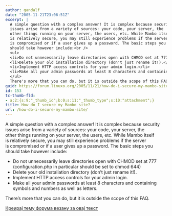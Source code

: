 ```yaml
---
author: gandalf
date: "2005-11-21T23:06:51Z"
excerpt: |
  A simple question with a complex answer! It is complex because security
  issues arise from a variety of sources: your code, your server, the
  other things running on your server, the users, etc. While Mambo itself
  is relatively secure, you may still experience problems if the server
  is compromised or if a user gives up a password. The basic steps you
  should take however include:<br />
  <ul>
  <li>Do not unnecessarily leave directories open with CHMOD set at 777 (configuration.php in particular should be set to chmod 644)</li>
  <li>Delete your old installation directory (don't just rename it!).</li>
  <li>Implement HTTP access controls for your admin login.</li>
  <li>Make all your admin passwords at least 8 characters and containing symbols and numbers as well as letters.</li>
  </ul>
  There's more that you can do, but it is outside the scope of this FAQ.<br />
guid: https://forum.linuxo.org/2005/11/21/how-do-i-secure-my-mambo-site/
id: 153
tc-thumb-fld:
- a:2:{s:9:"_thumb_id";b:0;s:11:"_thumb_type";s:10:"attachment";}
title: How do I secure my Mambo site?
url: /how-do-i-secure-my-mambo-site/
---
```

A simple question with a complex answer! It is complex because security  
issues arise from a variety of sources: your code, your server, the  
other things running on your server, the users, etc. While Mambo itself  
is relatively secure, you may still experience problems if the server  
is compromised or if a user gives up a password. The basic steps you  
should take however include:

  * Do not unnecessarily leave directories open with CHMOD set at 777 (configuration.php in particular should be set to chmod 644)
  * Delete your old installation directory (don&#8217;t just rename it!).
  * Implement HTTP access controls for your admin login.
  * Make all your admin passwords at least 8 characters and containing symbols and numbers as well as letters.

There&#8217;s more that you can do, but it is outside the scope of this FAQ.  
<!--break-->

[Креирај тему форума везану за овај текст](https://linuxo.org/nova-tema-na-forumu/?se_pid=153)